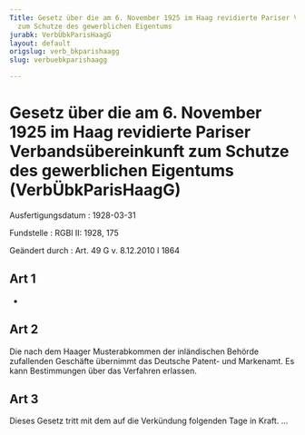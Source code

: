 ```yaml
---
Title: Gesetz über die am 6. November 1925 im Haag revidierte Pariser Verbandsübereinkunft
  zum Schutze des gewerblichen Eigentums
jurabk: VerbÜbkParisHaagG
layout: default
origslug: verb_bkparishaagg
slug: verbuebkparishaagg

---
```


# Gesetz über die am 6. November 1925 im Haag revidierte Pariser Verbandsübereinkunft zum Schutze des gewerblichen Eigentums (VerbÜbkParisHaagG)

Ausfertigungsdatum
:   1928-03-31

Fundstelle
:   RGBl II: 1928, 175

Geändert durch
:   Art. 49 G v. 8.12.2010 I 1864



## Art 1

-


## Art 2

Die nach dem Haager Musterabkommen der inländischen Behörde zufallenden Geschäfte übernimmt das Deutsche Patent- und Markenamt. Es kann Bestimmungen über das Verfahren erlassen.


## Art 3

Dieses Gesetz tritt mit dem auf die Verkündung folgenden Tage in Kraft. ...

